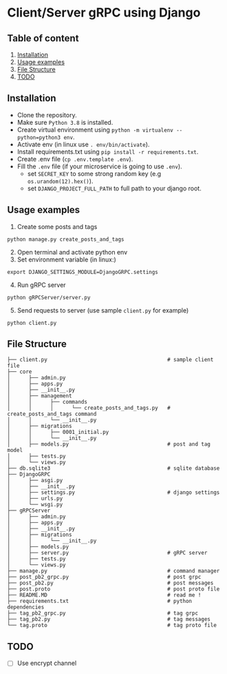# Client/Server gRPC using Django

## Table of content

1. [Installation](#installation)
2. [Usage examples](#usage-examples)
3. [File Structure](#file-structure)
4. [TODO](#todo)

## Installation

- Clone the repository.
- Make sure `Python 3.8` is installed.
- Create virtual environment using `python -m virtualenv --python=python3 env`.
- Activate env (in linux use `. env/bin/activate`).
- Install requirements.txt using `pip install -r requirements.txt`.
- Create .env file (`cp .env.template .env`).
- Fill the `.env` file (if your microservice is going to use `.env`).
    - set `SECRET_KEY` to some strong random key (e.g `os.urandom(12).hex()`).
    - set `DJANGO_PROJECT_FULL_PATH` to full path to your django root.

<a name="usage-examples"></a>

## Usage examples
1. Create some posts and tags
```
python manage.py create_posts_and_tags
```
2. Open terminal and activate python env
3. Set environment variable (in linux:)
```
export DJANGO_SETTINGS_MODULE=DjangoGRPC.settings
```
4. Run gRPC server
```
python gRPCServer/server.py
```
 
5. Send requests to server (use sample `client.py` for example)
```
python client.py
```

<a name="file-sturcture"></a>

## File Structure

```
├── client.py                                       # sample client file
├── core
│      ├── admin.py
│      ├── apps.py
│      ├── __init__.py
│      ├── management
│      │      ├── commands
│      │      │      └── create_posts_and_tags.py   # create_posts_and_tags command
│      │      └── __init__.py
│      ├── migrations
│      │      ├── 0001_initial.py
│      │      └── __init__.py
│      ├── models.py                                # post and tag model
│      ├── tests.py
│      └── views.py
├── db.sqlite3                                      # sqlite database
├── DjangoGRPC
│      ├── asgi.py
│      ├── __init__.py
│      ├── settings.py                              # django settings
│      ├── urls.py
│      └── wsgi.py
├── gRPCServer
│      ├── admin.py
│      ├── apps.py
│      ├── __init__.py
│      ├── migrations
│      │      └── __init__.py
│      ├── models.py
│      ├── server.py                                # gRPC server
│      ├── tests.py
│      └── views.py
├── manage.py                                       # command manager
├── post_pb2_grpc.py                                # post grpc
├── post_pb2.py                                     # post messages
├── post.proto                                      # post proto file
├── README.MD                                       # read me !
├── requirements.txt                                # python dependencies
├── tag_pb2_grpc.py                                 # tag grpc
├── tag_pb2.py                                      # tag messages
└── tag.proto                                       # tag proto file

```

<a name="todo"></a>

## TODO
  - [ ] Use encrypt channel 

